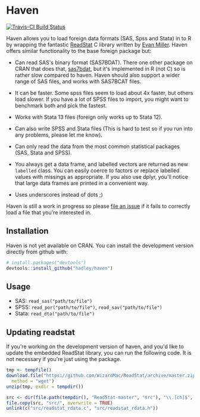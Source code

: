 # Haven

[![Travis-CI Build Status](https://travis-ci.org/hadley/haven.png?branch=master)](https://travis-ci.org/hadley/haven)

Haven allows you to load foreign data formats (SAS, Spss and Stata) in to R by wrapping the fantastic [ReadStat](https://github.com/WizardMac/ReadStat) C library written by [Evan Miller](http://www.evanmiller.org). Haven offers similar functionality to the base foreign package but:

* Can read SAS's binary format (SAS7BDAT). There one other package on CRAN that 
  does that, [sas7bdat](http://cran.r-project.org/web/packages/sas7bdat), but 
  it's implemented in R (not C) so is rather slow compared to haven. Haven
  should also support a wider range of SAS files, and works with SAS7BCAT files.

* It can be faster. Some spss files seem to load about 4x faster, but 
  others load slower. If you have a lot of SPSS files to import, you might
  want to benchmark both and pick the fastest.

* Works with Stata 13 files (foreign only works up to Stata 12).

* Can also write SPSS and Stata files (This is hard to test so if you
  run into any problems, please let me know).

* Can only read the data from the most common statistical packages (SAS, 
  Stata and SPSS).

* You always get a data frame, and labelled vectors are returned as new
  `labelled` class. You can easily coerce to factors or replace labelled values
  with missings as appropriate. If you also use dplyr, you'll notice that
  large data frames are printed in a convenient way.

* Uses underscores instead of dots ;)

Haven is still a work in progress so please [file an issue](https://github.com/hadley/haven/issues) if it fails to correctly load a file that you're interested in.

## Installation

Haven is not yet available on CRAN. You can install the development version directly from github with:

```R
# install.packages("devtools")
devtools::install_github("hadley/haven")
```

## Usage

* SAS: `read_sas("path/to/file")`
* SPSS: `read_por("path/to/file")`, `read_sav("path/to/file")`
* Stata: `read_dta("path/to/file")`

## Updating readstat

If you're working on the development version of haven, and you'd like to update the embedded ReadStat library, you can run the following code. It is not necessary if you're just using the package.

```R
tmp <- tempfile()
download.file("https://github.com/WizardMac/ReadStat/archive/master.zip", tmp, 
  method = "wget")
unzip(tmp, exdir = tempdir())

src <- dir(file.path(tempdir(), "ReadStat-master", "src"), "\\.[ch]$", full.name = TRUE)
file.copy(src, "src/", overwrite = TRUE)
unlink(c("src/readstat_rdata.c", "src/readstat_rdata.h"))
```
